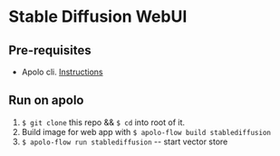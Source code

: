 # Stable Diffusion WebUI

## Pre-requisites
* Apolo cli. [Instructions](https://docs.apolo.us/index/cli/installing)

## Run on apolo

1. `$ git clone` this repo && `$ cd` into root of it.
1. Build image for web app with `$ apolo-flow build stablediffusion`
2. `$ apolo-flow run stablediffusion` -- start vector store
